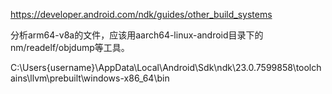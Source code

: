 https://developer.android.com/ndk/guides/other_build_systems

分析arm64-v8a的文件，应该用aarch64-linux-android目录下的nm/readelf/objdump等工具。

C:\Users\{username}\AppData\Local\Android\Sdk\ndk\23.0.7599858\toolchains\llvm\prebuilt\windows-x86_64\bin
